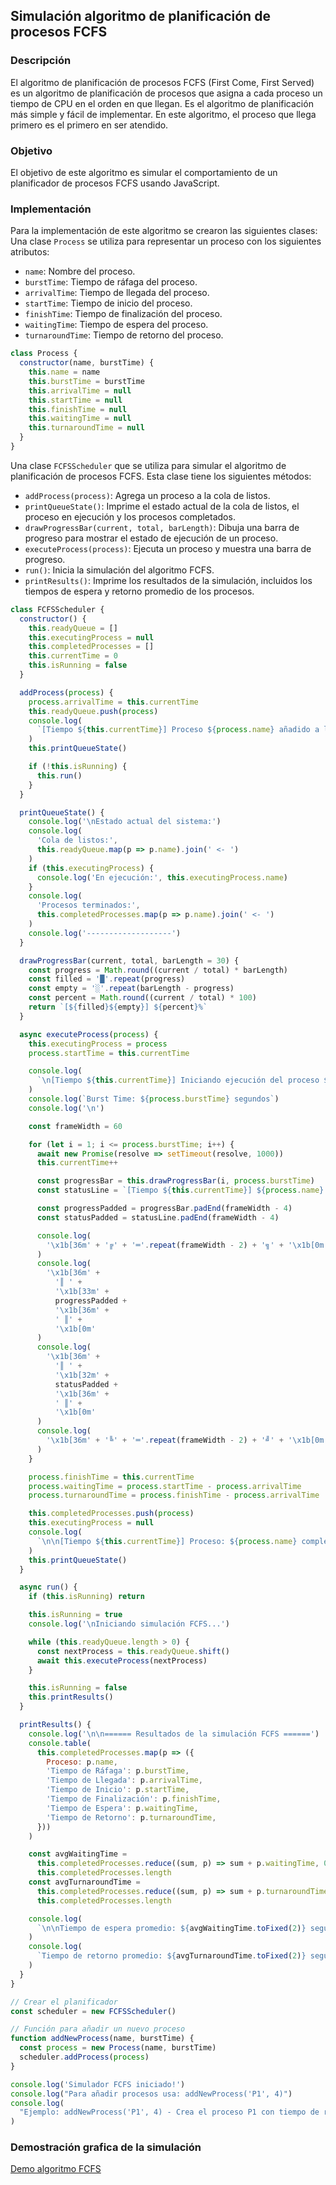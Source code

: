 ## Simulación algoritmo de planificación de procesos FCFS

### Descripción

El algoritmo de planificación de procesos FCFS (First Come, First Served) es un algoritmo de planificación de procesos que asigna a cada proceso un tiempo de CPU en el orden en que llegan. Es el algoritmo de planificación más simple y fácil de implementar. En este algoritmo, el proceso que llega primero es el primero en ser atendido.

### Objetivo

El objetivo de este algoritmo es simular el comportamiento de un planificador de procesos FCFS usando JavaScript.

### Implementación

Para la implementación de este algoritmo se crearon las siguientes clases:
Una clase `Process` se utiliza para representar un proceso con los siguientes atributos:

- `name`: Nombre del proceso.
- `burstTime`: Tiempo de ráfaga del proceso.
- `arrivalTime`: Tiempo de llegada del proceso.
- `startTime`: Tiempo de inicio del proceso.
- `finishTime`: Tiempo de finalización del proceso.
- `waitingTime`: Tiempo de espera del proceso.
- `turnaroundTime`: Tiempo de retorno del proceso.

```javascript
class Process {
  constructor(name, burstTime) {
    this.name = name
    this.burstTime = burstTime
    this.arrivalTime = null
    this.startTime = null
    this.finishTime = null
    this.waitingTime = null
    this.turnaroundTime = null
  }
}
```

Una clase `FCFSScheduler` que se utiliza para simular el algoritmo de planificación de procesos FCFS. Esta clase tiene los siguientes métodos:

- `addProcess(process)`: Agrega un proceso a la cola de listos.
- `printQueueState()`: Imprime el estado actual de la cola de listos, el proceso en ejecución y los procesos completados.
- `drawProgressBar(current, total, barLength)`: Dibuja una barra de progreso para mostrar el estado de ejecución de un proceso.
- `executeProcess(process)`: Ejecuta un proceso y muestra una barra de progreso.
- `run()`: Inicia la simulación del algoritmo FCFS.
- `printResults()`: Imprime los resultados de la simulación, incluidos los tiempos de espera y retorno promedio de los procesos.

```javascript
class FCFSScheduler {
  constructor() {
    this.readyQueue = []
    this.executingProcess = null
    this.completedProcesses = []
    this.currentTime = 0
    this.isRunning = false
  }

  addProcess(process) {
    process.arrivalTime = this.currentTime
    this.readyQueue.push(process)
    console.log(
      `[Tiempo ${this.currentTime}] Proceso ${process.name} añadido a la cola de listos`
    )
    this.printQueueState()

    if (!this.isRunning) {
      this.run()
    }
  }

  printQueueState() {
    console.log('\nEstado actual del sistema:')
    console.log(
      'Cola de listos:',
      this.readyQueue.map(p => p.name).join(' <- ')
    )
    if (this.executingProcess) {
      console.log('En ejecución:', this.executingProcess.name)
    }
    console.log(
      'Procesos terminados:',
      this.completedProcesses.map(p => p.name).join(' <- ')
    )
    console.log('-------------------')
  }

  drawProgressBar(current, total, barLength = 30) {
    const progress = Math.round((current / total) * barLength)
    const filled = '█'.repeat(progress)
    const empty = '░'.repeat(barLength - progress)
    const percent = Math.round((current / total) * 100)
    return `[${filled}${empty}] ${percent}%`
  }

  async executeProcess(process) {
    this.executingProcess = process
    process.startTime = this.currentTime

    console.log(
      `\n[Tiempo ${this.currentTime}] Iniciando ejecución del proceso ${process.name}`
    )
    console.log(`Burst Time: ${process.burstTime} segundos`)
    console.log('\n')

    const frameWidth = 60

    for (let i = 1; i <= process.burstTime; i++) {
      await new Promise(resolve => setTimeout(resolve, 1000))
      this.currentTime++

      const progressBar = this.drawProgressBar(i, process.burstTime)
      const statusLine = `[Tiempo ${this.currentTime}] ${process.name} ejecutando... ${i}/${process.burstTime} segundos`

      const progressPadded = progressBar.padEnd(frameWidth - 4)
      const statusPadded = statusLine.padEnd(frameWidth - 4)

      console.log(
        '\x1b[36m' + '╔' + '═'.repeat(frameWidth - 2) + '╗' + '\x1b[0m'
      )
      console.log(
        '\x1b[36m' +
          '║ ' +
          '\x1b[33m' +
          progressPadded +
          '\x1b[36m' +
          ' ║' +
          '\x1b[0m'
      )
      console.log(
        '\x1b[36m' +
          '║ ' +
          '\x1b[32m' +
          statusPadded +
          '\x1b[36m' +
          ' ║' +
          '\x1b[0m'
      )
      console.log(
        '\x1b[36m' + '╚' + '═'.repeat(frameWidth - 2) + '╝' + '\x1b[0m'
      )
    }

    process.finishTime = this.currentTime
    process.waitingTime = process.startTime - process.arrivalTime
    process.turnaroundTime = process.finishTime - process.arrivalTime

    this.completedProcesses.push(process)
    this.executingProcess = null
    console.log(
      `\n\n[Tiempo ${this.currentTime}] Proceso: ${process.name} completado ✓`
    )
    this.printQueueState()
  }

  async run() {
    if (this.isRunning) return

    this.isRunning = true
    console.log('\nIniciando simulación FCFS...')

    while (this.readyQueue.length > 0) {
      const nextProcess = this.readyQueue.shift()
      await this.executeProcess(nextProcess)
    }

    this.isRunning = false
    this.printResults()
  }

  printResults() {
    console.log('\n\n====== Resultados de la simulación FCFS ======')
    console.table(
      this.completedProcesses.map(p => ({
        Proceso: p.name,
        'Tiempo de Ráfaga': p.burstTime,
        'Tiempo de Llegada': p.arrivalTime,
        'Tiempo de Inicio': p.startTime,
        'Tiempo de Finalización': p.finishTime,
        'Tiempo de Espera': p.waitingTime,
        'Tiempo de Retorno': p.turnaroundTime,
      }))
    )

    const avgWaitingTime =
      this.completedProcesses.reduce((sum, p) => sum + p.waitingTime, 0) /
      this.completedProcesses.length
    const avgTurnaroundTime =
      this.completedProcesses.reduce((sum, p) => sum + p.turnaroundTime, 0) /
      this.completedProcesses.length

    console.log(
      `\n\nTiempo de espera promedio: ${avgWaitingTime.toFixed(2)} segundos`
    )
    console.log(
      `Tiempo de retorno promedio: ${avgTurnaroundTime.toFixed(2)} segundos`
    )
  }
}

// Crear el planificador
const scheduler = new FCFSScheduler()

// Función para añadir un nuevo proceso
function addNewProcess(name, burstTime) {
  const process = new Process(name, burstTime)
  scheduler.addProcess(process)
}

console.log('Simulador FCFS iniciado!')
console.log("Para añadir procesos usa: addNewProcess('P1', 4)")
console.log(
  "Ejemplo: addNewProcess('P1', 4) - Crea el proceso P1 con tiempo de ráfaga de 4 segundos"
)
```

### Demostración grafica de la simulación

[Demo algoritmo FCFS](https://simulacion-algoritmo-de-planificacion-fcfs.vercel.app/)
